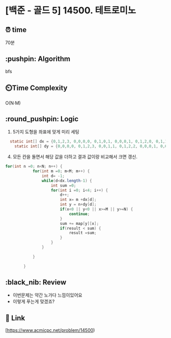 # \[백준 - 골드 5] 14500. 테트로미노

## ⏰  **time**

70분

## \:pushpin: **Algorithm**

bfs

## ⏲️**Time Complexity**

O(N·M)


## \:round\_pushpin: **Logic**

1. 5가지 도형을 좌표에 맞게 미리 세팅
```java
  static int[] dx = {0,1,2,3, 0,0,0,0, 0,1,0,1, 0,0,0,1, 0,1,2,0, 0,1,1,1, 0,1,2,2, 1,1,1,0, 0,0,1,2, 0,1,0,0, 0,1,2,2, 0,0,1,1, 0,1,1,2, 1,1,0,0, 0,1,1,2, 0,1,1,2, 1,1,0,1, 1,0,1,2, 0,0,1,0};
	static int[] dy = {0,0,0,0, 0,1,2,3, 0,0,1,1, 0,1,2,2, 0,0,0,1, 0,0,1,2, 1,1,1,0, 0,1,2,2, 0,1,1,1, 0,0,1,2, 0,0,0,1, 0,1,1,2, 1,1,0,0, 0,1,1,2, 0,0,1,1, 0,0,1,0, 0,1,1,2, 0,1,1,1, 0,1,1,2};

```

4. 모든 칸을 돌면서 해당 값을 더하고 결과 값이랑 비교해서 크면 갱신.

```java
for(int n =0; n<N; n++) {
			for(int m =0; m<M; m++) {
				int d= -1;
				while(d<dx.length-1) {
					int sum =0;
					for(int i =0; i<4; i++) {
						d++;
						int x= m +dx[d];
						int y = n+dy[d];
						if(x<0 || y<0 || x>=M || y>=N) {
							continue;
						}
						sum += map[y][x];
						if(result < sum) {
							result =sum;
						}
					}
				}
				
			}
			
		}
```

## \:black\_nib: **Review**

* 이번문제는 약간 노가다 느낌이있어요
* 이렇게 푸는게 맞겠죠?

## 📡 Link

[https://www.acmicpc.net/problem/14500)
